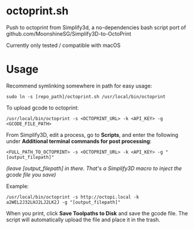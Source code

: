 # octoprint.sh
Push to octoprint from Simplify3d, a no-dependencies bash script port of github.com/MoonshineSG/Simplify3D-to-OctoPrint 

Currently only tested / compatible with macOS

# Usage

Recommend symlinking somewhere in path for easy usage:

```sudo ln -s [repo_path]/octoprint.sh /usr/local/bin/octoprint```

To upload gcode to octoprint:

```/usr/local/bin/octoprint -s <OCTOPRINT_URL> -k <API_KEY> -g <GCODE_FILE_PATH>```

From Simplify3D, edit a process, go to **Scripts**, and enter the following under **Additional terminal commands for post processing**:

```<FULL_PATH_TO_OCTOPRINT> -s <OCTOPRINT_URL> -k <API_KEY> -g "[output_filepath]"```

*(leave [output_filepath] in there. That's a Simplify3D macro to inject the gcode file you save)*

Example:

```/usr/local/bin/octoprint -s http://octopi.local -k a2WEL2J32LHJ2LJ2LK2J -g "[output_filepath]"```

When you print, click **Save Toolpaths to Disk** and save the gcode file. The script will automatically upload the file and place it in the trash.
